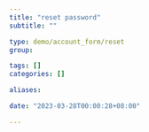 ```yaml
---
title: "reset password"
subtitle: ""

type: demo/account_form/reset
group:

tags: []
categories: []

aliases:

date: "2023-03-28T00:00:28+08:00"

---
```


